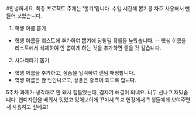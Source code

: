 #안녕하세요. 최종 프로젝트 주제는 '뽑기'입니다. 수업 시간에 뽑기를 자주 사용해서 만들어 보았습니다.

1. 학생 이름 뽑기
  - 학생 이름을 리스트에 추가하여 뽑기에 당첨될 확률을 높였습니다.
    -- 학생 이름을 리스트에서 삭제하여 안 뽑이게 하는 것을 추가하면 좋을 것 같습니다.

2. 사다리타기 뽑기
  - 학생 이름을 추가하고, 상품을 입력하여 랜덤 매칭합니다.
  - 학생 이름은 한 번만나오고, 상품은 중복이 되도록 합니다.
  
5주차 과제가 생각대로 안 돼서 힘들었는데, 갑자기 해결이 되네요. 너무 신나고 재밌습니다.
웹디자인을 배워서 멋있고 있어보이게 꾸며서 학교 현장에서 학생들에게 보여주면서 사용하고 싶네요!
